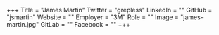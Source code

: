 +++
Title = "James Martin"
Twitter = "grepless"
LinkedIn = ""
GitHub = "jsmartin"
Website = ""
Employer = "3M"
Role = ""
Image = "james-martin.jpg"
GitLab = ""
Facebook = ""
+++
